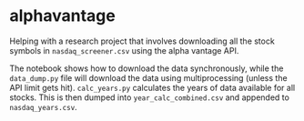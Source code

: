 # alphavantage

Helping with a research project that involves downloading all the stock symbols in `nasdaq_screener.csv` using the alpha vantage API. 

The notebook shows how to download the data synchronously, while the `data_dump.py` file will download the data using multiprocessing (unless the API limit gets hit). `calc_years.py` calculates the years of data available for all stocks. This is then dumped into `year_calc_combined.csv` and appended to `nasdaq_years.csv`.